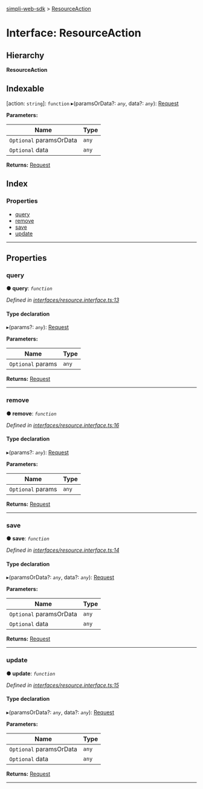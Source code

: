 [simpli-web-sdk](../README.md) > [ResourceAction](../interfaces/resourceaction.md)

# Interface: ResourceAction

## Hierarchy

**ResourceAction**

## Indexable

\[action: `string`\]:&nbsp;`function`
▸(paramsOrData?: *`any`*, data?: *`any`*): [Request](../classes/request.md)

**Parameters:**

| Name | Type |
| ------ | ------ |
| `Optional` paramsOrData | `any` |
| `Optional` data | `any` |

**Returns:** [Request](../classes/request.md)

## Index

### Properties

* [query](resourceaction.md#query)
* [remove](resourceaction.md#remove)
* [save](resourceaction.md#save)
* [update](resourceaction.md#update)

---

## Properties

<a id="query"></a>

###  query

**● query**: *`function`*

*Defined in [interfaces/resource.interface.ts:13](https://github.com/simplitech/simpli-web-sdk/blob/2a29ffa/src/interfaces/resource.interface.ts#L13)*

#### Type declaration
▸(params?: *`any`*): [Request](../classes/request.md)

**Parameters:**

| Name | Type |
| ------ | ------ |
| `Optional` params | `any` |

**Returns:** [Request](../classes/request.md)

___
<a id="remove"></a>

###  remove

**● remove**: *`function`*

*Defined in [interfaces/resource.interface.ts:16](https://github.com/simplitech/simpli-web-sdk/blob/2a29ffa/src/interfaces/resource.interface.ts#L16)*

#### Type declaration
▸(params?: *`any`*): [Request](../classes/request.md)

**Parameters:**

| Name | Type |
| ------ | ------ |
| `Optional` params | `any` |

**Returns:** [Request](../classes/request.md)

___
<a id="save"></a>

###  save

**● save**: *`function`*

*Defined in [interfaces/resource.interface.ts:14](https://github.com/simplitech/simpli-web-sdk/blob/2a29ffa/src/interfaces/resource.interface.ts#L14)*

#### Type declaration
▸(paramsOrData?: *`any`*, data?: *`any`*): [Request](../classes/request.md)

**Parameters:**

| Name | Type |
| ------ | ------ |
| `Optional` paramsOrData | `any` |
| `Optional` data | `any` |

**Returns:** [Request](../classes/request.md)

___
<a id="update"></a>

###  update

**● update**: *`function`*

*Defined in [interfaces/resource.interface.ts:15](https://github.com/simplitech/simpli-web-sdk/blob/2a29ffa/src/interfaces/resource.interface.ts#L15)*

#### Type declaration
▸(paramsOrData?: *`any`*, data?: *`any`*): [Request](../classes/request.md)

**Parameters:**

| Name | Type |
| ------ | ------ |
| `Optional` paramsOrData | `any` |
| `Optional` data | `any` |

**Returns:** [Request](../classes/request.md)

___

